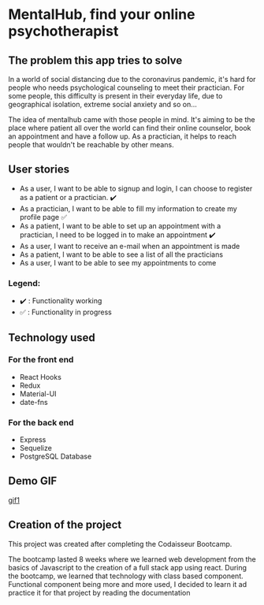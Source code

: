 # MentalHub, find your online psychotherapist

## The problem this app tries to solve

In a world of social distancing due to the coronavirus pandemic, it's hard for people who needs psychological counseling to meet their practician. For some people, this difficulty is present in their everyday life, due to geographical isolation, extreme social anxiety and so on...

The idea of mentalhub came with those people in mind. It's aiming to be the place where patient all over the world can find their online counselor, book an appointment and have a follow up. As a practician, it helps to reach people that wouldn't be reachable by other means.

## User stories

- As a user, I want to be able to signup and login, I can choose to register as a patient or a practician. :heavy_check_mark:
- As a practician, I want to be able to fill my information to create my profile page :white_check_mark:
- As a patient, I want to be able to set up an appointment with a practician, I need to be logged in to make an appointment :heavy_check_mark:
- As a user, I want to receive an e-mail when an appointment is made
- As a patient, I want to be able to see a list of all the practicians
- As a user, I want to be able to see my appointments to come

### Legend:

- :heavy_check_mark: : Functionality working
- :white_check_mark: : Functionality in progress

## Technology used

### For the front end

- React Hooks
- Redux
- Material-UI
- date-fns

### For the back end

- Express
- Sequelize
- PostgreSQL Database

## Demo GIF

[gif1](https://media.giphy.com/media/TGuKcfvjcScFlTdUmf/giphy.gif)

## Creation of the project

This project was created after completing the Codaisseur Bootcamp.

The bootcamp lasted 8 weeks where we learned web development from the basics of Javascript to the creation of a full stack app using react. During the bootcamp, we learned that technology with class based component. Functional component being more and more used, I decided to learn it ad practice it for that project by reading the documentation
